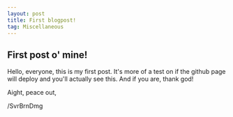 ```yaml
---
layout: post
title: First blogpost!
tag: Miscellaneous
---
```


## First post o' mine!

Hello, everyone, this is my first post. It's more of a test on if the github
page will deploy and you'll actually see this. And if you are, thank god!

Aight, peace out,

/SvrBrnDmg
